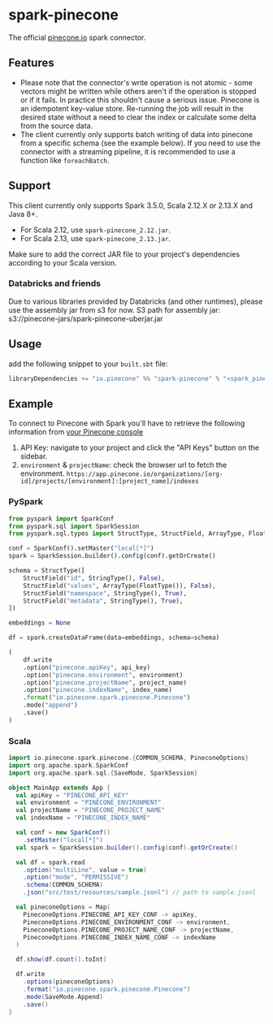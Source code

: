 # spark-pinecone
The official [pinecone.io](https://pinecone.io) spark connector.

## Features
- Please note that the connector's write operation is not atomic - some vectors might be written while others aren't if the operation is stopped or if it fails. 
In practice this shouldn't cause a serious issue. Pinecone is an idempotent key-value store. Re-running the job will result in the desired state without a need to clear the index or calculate some delta from the source data.
- The client currently only supports batch writing of data into pinecone from a specific schema (see the example below).
If you need to use the connector with a streaming pipeline, it is recommended to use a function like `foreachBatch`.

## Support
This client currently only supports Spark 3.5.0, Scala 2.12.X or 2.13.X and Java 8+.
- For Scala 2.12, use `spark-pinecone_2.12.jar`.
- For Scala 2.13, use `spark-pinecone_2.13.jar`.

Make sure to add the correct JAR file to your project's dependencies according to your Scala version.

### Databricks and friends
Due to various libraries provided by Databricks (and other runtimes), please use the assembly jar from s3 for now.
S3 path for assembly jar: s3://pinecone-jars/spark-pinecone-uberjar.jar

## Usage
add the following snippet to your `built.sbt` file:
```scala
libraryDependencies += "io.pinecone" %% "spark-pinecone" % "<spark_pinecone_sdk_version>" // example of the spark_pinecone_sdk_version => 0.1.4 and you can get the latest version from maven central or release notes.
```

## Example
To connect to Pinecone with Spark you'll have to retrieve the following information from [your Pinecone console](https://app.pinecone.io)
1. API Key: navigate to your project and click the "API Keys" button on the sidebar.
2. `environment` & `projectName`: check the browser url to fetch the environment. `https://app.pinecone.io/organizations/[org-id]/projects/[environment]:[project_name]/indexes`

### PySpark
```python
from pyspark import SparkConf
from pyspark.sql import SparkSession
from pyspark.sql.types import StructType, StructField, ArrayType, FloatType, StringType

conf = SparkConf().setMaster("local[*]")
spark = SparkSession.builder().config(conf).getOrCreate()

schema = StructType([
    StructField("id", StringType(), False),
    StructField("values", ArrayType(FloatType()), False),
    StructField("namespace", StringType(), True),
    StructField("metadata", StringType(), True),
])

embeddings = None

df = spark.createDataFrame(data=embeddings, schema=schema)

(
    df.write
    .option("pinecone.apiKey", api_key)
    .option("pinecone.environment", environment)
    .option("pinecone.projectName", project_name)
    .option("pinecone.indexName", index_name)
    .format("io.pinecone.spark.pinecone.Pinecone")
    .mode("append")
    .save()
)
```

### Scala
```scala
import io.pinecone.spark.pinecone.{COMMON_SCHEMA, PineconeOptions}
import org.apache.spark.SparkConf
import org.apache.spark.sql.{SaveMode, SparkSession}

object MainApp extends App {
  val apiKey = "PINECONE_API_KEY"
  val environment = "PINECONE_ENVIRONMENT"
  val projectName = "PINECONE_PROJECT_NAME"
  val indexName = "PINECONE_INDEX_NAME"

  val conf = new SparkConf()
    .setMaster("local[*]")
  val spark = SparkSession.builder().config(conf).getOrCreate()

  val df = spark.read
    .option("multiLine", value = true)
    .option("mode", "PERMISSIVE")
    .schema(COMMON_SCHEMA)
    .json("src/test/resources/sample.jsonl") // path to sample.jsonl

  val pineconeOptions = Map(
    PineconeOptions.PINECONE_API_KEY_CONF -> apiKey,
    PineconeOptions.PINECONE_ENVIRONMENT_CONF -> environment,
    PineconeOptions.PINECONE_PROJECT_NAME_CONF -> projectName,
    PineconeOptions.PINECONE_INDEX_NAME_CONF -> indexName
  )

  df.show(df.count().toInt)

  df.write
    .options(pineconeOptions)
    .format("io.pinecone.spark.pinecone.Pinecone")
    .mode(SaveMode.Append)
    .save()
}
```